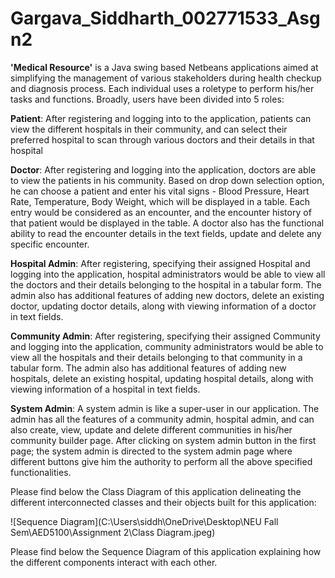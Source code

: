 # Gargava_Siddharth_002771533_Asgn2

**'Medical Resource'** is a Java swing based Netbeans applications aimed at simplifying the management of various stakeholders during health checkup and diagnosis process. Each individual uses a roletype to perform his/her tasks and functions. Broadly, users have been divided into 5 roles: 

**Patient**: After registering and logging into to the application, patients can view the different hospitals in their community, and can select their preferred hospital to scan through various doctors and their details in that hospital

**Doctor**: After registering and logging into the application, doctors are able to view the patients in his community. Based on drop down selection option, he can choose a patient and enter his vital signs - Blood Pressure, Heart Rate, Temperature, Body Weight, which will be displayed in a table. Each entry would be considered as an encounter, and the encounter history of that patient would be displayed in the table. A doctor also has the functional ability to read the encounter details in the text fields, update and delete any specific encounter. 

**Hospital Admin**: After registering, specifying their assigned Hospital and logging into the application, hospital administrators would be able to view all the doctors and their details belonging to the hospital in a tabular form. The admin also has additional features of adding new doctors, delete an existing doctor, updating doctor details, along with viewing information of a doctor in text fields.

**Community Admin**: After registering, specifying their assigned Community and logging into the application, community administrators would be able to view all the hospitals and their details belonging to that community in a tabular form. The admin also has additional features of adding new hospitals, delete an existing hospital, updating hospital details, along with viewing information of a hospital in text fields.

**System Admin**: A system admin is like a super-user in our application. The admin has all the features of a community admin, hospital admin, and can also create, view, update and delete different communities in his/her community builder page. After clicking on system admin button in the first page; the system admin is directed to the system admin page where different buttons give him the authority to perform all the above specified functionalities.

Please find below the Class Diagram of this application delineating the different interconnected classes and their objects built for this application:

![Sequence Diagram](C:\Users\siddh\OneDrive\Desktop\NEU Fall Sem\AED5100\Assignment 2\Class Diagram.jpeg)

Please find below the Sequence Diagram of this application explaining how the different components interact with each other.

